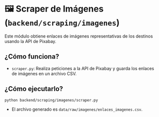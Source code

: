 # 🖼️ Scraper de Imágenes (`backend/scraping/imagenes`)

Este módulo obtiene enlaces de imágenes representativas de los destinos usando la API de Pixabay.

## ¿Cómo funciona?
- `scraper.py`: Realiza peticiones a la API de Pixabay y guarda los enlaces de imágenes en un archivo CSV.

## ¿Cómo ejecutarlo?

```bash
python backend/scraping/imagenes/scraper.py
```

- El archivo generado es `data/raw/imagenes/enlaces_imagenes.csv`. 